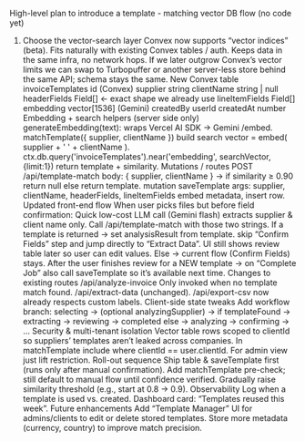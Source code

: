 High-level plan to introduce a template - matching vector DB flow (no code yet)
1. Choose the vector-search layer
Convex now supports “vector indices” (beta).
Fits naturally with existing Convex tables / auth.
Keeps data in the same infra, no network hops.
If we later outgrow Convex’s vector limits we can swap to Turbopuffer or another server-less store behind the same API; schema stays the same.
New Convex table
invoiceTemplates
id (Convex)
supplier string
clientName string | null
headerFields Field[] ← exact shape we already use
lineItemFields Field[]
embedding vector<float32>[1536] (Gemini)
createdBy userId
createdAt number
Embedding + search helpers (server side only)
generateEmbedding(text): wraps Vercel AI SDK → Gemini /embed.
matchTemplate({ supplier, clientName })
build search vector = embed( supplier + ' ' + clientName ).
ctx.db.query('invoiceTemplates').near('embedding', searchVector, {limit:1})
return template + similarity.
Mutations / routes
POST /api/template-match
body: { supplier, clientName }
→ if similarity ≥ 0.90 return null else return template.
mutation saveTemplate
args: supplier, clientName, headerFields, lineItemFields
embed metadata, insert row.
Updated front-end flow
When user picks files but before field confirmation:
Quick low-cost LLM call (Gemini flash) extracts supplier & client name only.
Call /api/template-match with those two strings.
If a template is returned →
set analysisResult from template.
skip “Confirm Fields” step and jump directly to “Extract Data”.
UI still shows review table later so user can edit values.
Else → current flow (Confirm Fields) stays.
After the user finishes review for a NEW template → on “Complete Job” also call saveTemplate so it’s available next time.
Changes to existing routes
/api/analyze-invoice
Only invoked when no template match found.
/api/extract-data (unchanged).
/api/export-csv now already respects custom labels.
Client-side state tweaks
Add workflow branch: selecting → (optional analyzingSupplier) →
if templateFound → extracting → reviewing → completed
else → analyzing → confirming → …
Security & multi-tenant isolation
Vector table rows scoped to clientId so suppliers’ templates aren’t leaked across companies.
In matchTemplate include where clientId == user.clientId.
For admin view just lift restriction.
Roll-out sequence
Ship table & saveTemplate first (runs only after manual confirmation).
Add matchTemplate pre-check; still default to manual flow until confidence verified.
Gradually raise similarity threshold (e.g., start at 0.8 → 0.9).
Observability
Log when a template is used vs. created.
Dashboard card: “Templates reused this week”.
Future enhancements
Add “Template Manager” UI for admins/clients to edit or delete stored templates.
Store more metadata (currency, country) to improve match precision.